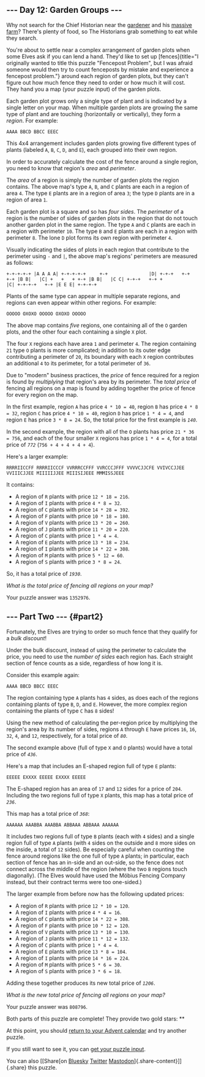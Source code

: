 ## \-\-- Day 12: Garden Groups \-\--

Why not search for the Chief Historian near the [gardener](/2023/day/5)
and his [massive farm](/2023/day/21)? There\'s plenty of food, so The
Historians grab something to eat while they search.

You\'re about to settle near a complex arrangement of garden plots when
some Elves ask if you can lend a hand. They\'d like to set up
[fences]{title="I originally wanted to title this puzzle \"Fencepost Problem\", but I was afraid someone would then try to count fenceposts by mistake and experience a fencepost problem."}
around each region of garden plots, but they can\'t figure out how much
fence they need to order or how much it will cost. They hand you a map
(your puzzle input) of the garden plots.

Each garden plot grows only a single type of plant and is indicated by a
single letter on your map. When multiple garden plots are growing the
same type of plant and are touching (horizontally or vertically), they
form a *region*. For example:

    AAAA BBCD BBCC EEEC 

This 4x4 arrangement includes garden plots growing five different types
of plants (labeled `A`, `B`, `C`, `D`, and `E`), each grouped into their
own region.

In order to accurately calculate the cost of the fence around a single
region, you need to know that region\'s *area* and *perimeter*.

The *area* of a region is simply the number of garden plots the region
contains. The above map\'s type `A`, `B`, and `C` plants are each in a
region of area `4`. The type `E` plants are in a region of area `3`; the
type `D` plants are in a region of area `1`.

Each garden plot is a square and so has *four sides*. The *perimeter* of
a region is the number of sides of garden plots in the region that do
not touch another garden plot in the same region. The type `A` and `C`
plants are each in a region with perimeter `10`. The type `B` and `E`
plants are each in a region with perimeter `8`. The lone `D` plot forms
its own region with perimeter `4`.

Visually indicating the sides of plots in each region that contribute to
the perimeter using `-` and `|`, the above map\'s regions\' perimeters
are measured as follows:

    +-+-+-+-+ |A A A A| +-+-+-+-+     +-+               |D| +-+-+   +-+   +-+ |B B|   |C| +   +   + +-+ |B B|   |C C| +-+-+   +-+ +           |C| +-+-+-+   +-+ |E E E| +-+-+-+ 

Plants of the same type can appear in multiple separate regions, and
regions can even appear within other regions. For example:

    OOOOO OXOXO OOOOO OXOXO OOOOO 

The above map contains *five* regions, one containing all of the `O`
garden plots, and the other four each containing a single `X` plot.

The four `X` regions each have area `1` and perimeter `4`. The region
containing `21` type `O` plants is more complicated; in addition to its
outer edge contributing a perimeter of `20`, its boundary with each `X`
region contributes an additional `4` to its perimeter, for a total
perimeter of `36`.

Due to \"modern\" business practices, the *price* of fence required for
a region is found by *multiplying* that region\'s area by its perimeter.
The *total price* of fencing all regions on a map is found by adding
together the price of fence for every region on the map.

In the first example, region `A` has price `4 * 10 = 40`, region `B` has
price `4 * 8 = 32`, region `C` has price `4 * 10 = 40`, region `D` has
price `1 * 4 = 4`, and region `E` has price `3 * 8 = 24`. So, the total
price for the first example is *`140`*.

In the second example, the region with all of the `O` plants has price
`21 * 36 = 756`, and each of the four smaller `X` regions has price
`1 * 4 = 4`, for a total price of *`772`* (`756 + 4 + 4 + 4 + 4`).

Here\'s a larger example:

    RRRRIICCFF RRRRIICCCF VVRRRCCFFF VVRCCCJFFF VVVVCJJCFE VVIVCCJJEE VVIIICJJEE MIIIIIJJEE MIIISIJEEE MMMISSJEEE 

It contains:

-   A region of `R` plants with price `12 * 18 = 216`.
-   A region of `I` plants with price `4 * 8 = 32`.
-   A region of `C` plants with price `14 * 28 = 392`.
-   A region of `F` plants with price `10 * 18 = 180`.
-   A region of `V` plants with price `13 * 20 = 260`.
-   A region of `J` plants with price `11 * 20 = 220`.
-   A region of `C` plants with price `1 * 4 = 4`.
-   A region of `E` plants with price `13 * 18 = 234`.
-   A region of `I` plants with price `14 * 22 = 308`.
-   A region of `M` plants with price `5 * 12 = 60`.
-   A region of `S` plants with price `3 * 8 = 24`.

So, it has a total price of *`1930`*.

*What is the total price of fencing all regions on your map?*

Your puzzle answer was `1352976`.

## \-\-- Part Two \-\-- {#part2}

Fortunately, the Elves are trying to order so much fence that they
qualify for a *bulk discount*!

Under the bulk discount, instead of using the perimeter to calculate the
price, you need to use the *number of sides* each region has. Each
straight section of fence counts as a side, regardless of how long it
is.

Consider this example again:

    AAAA BBCD BBCC EEEC 

The region containing type `A` plants has `4` sides, as does each of the
regions containing plants of type `B`, `D`, and `E`. However, the more
complex region containing the plants of type `C` has `8` sides!

Using the new method of calculating the per-region price by multiplying
the region\'s area by its number of sides, regions `A` through `E` have
prices `16`, `16`, `32`, `4`, and `12`, respectively, for a total price
of *`80`*.

The second example above (full of type `X` and `O` plants) would have a
total price of *`436`*.

Here\'s a map that includes an E-shaped region full of type `E` plants:

    EEEEE EXXXX EEEEE EXXXX EEEEE 

The E-shaped region has an area of `17` and `12` sides for a price of
`204`. Including the two regions full of type `X` plants, this map has a
total price of *`236`*.

This map has a total price of *`368`*:

    AAAAAA AAABBA AAABBA ABBAAA ABBAAA AAAAAA 

It includes two regions full of type `B` plants (each with `4` sides)
and a single region full of type `A` plants (with `4` sides on the
outside and `8` more sides on the inside, a total of `12` sides). Be
especially careful when counting the fence around regions like the one
full of type `A` plants; in particular, each section of fence has an
in-side and an out-side, so the fence does not connect across the middle
of the region (where the two `B` regions touch diagonally). (The Elves
would have used the Möbius Fencing Company instead, but their contract
terms were too one-sided.)

The larger example from before now has the following updated prices:

-   A region of `R` plants with price `12 * 10 = 120`.
-   A region of `I` plants with price `4 * 4 = 16`.
-   A region of `C` plants with price `14 * 22 = 308`.
-   A region of `F` plants with price `10 * 12 = 120`.
-   A region of `V` plants with price `13 * 10 = 130`.
-   A region of `J` plants with price `11 * 12 = 132`.
-   A region of `C` plants with price `1 * 4 = 4`.
-   A region of `E` plants with price `13 * 8 = 104`.
-   A region of `I` plants with price `14 * 16 = 224`.
-   A region of `M` plants with price `5 * 6 = 30`.
-   A region of `S` plants with price `3 * 6 = 18`.

Adding these together produces its new total price of *`1206`*.

*What is the new total price of fencing all regions on your map?*

Your puzzle answer was `808796`.

Both parts of this puzzle are complete! They provide two gold stars:
\*\*

At this point, you should [return to your Advent calendar](/2024) and
try another puzzle.

If you still want to see it, you can [get your puzzle input](12/input).

You can also [\[Share[on
[Bluesky](https://bsky.app/intent/compose?text=I%27ve+completed+%22Garden+Groups%22+%2D+Day+12+%2D+Advent+of+Code+2024+%23AdventOfCode+https%3A%2F%2Fadventofcode%2Ecom%2F2024%2Fday%2F12)
[Twitter](https://twitter.com/)
[Mastodon](https://mastodon.social/)]{.share-content}\]]{.share} this
puzzle.
